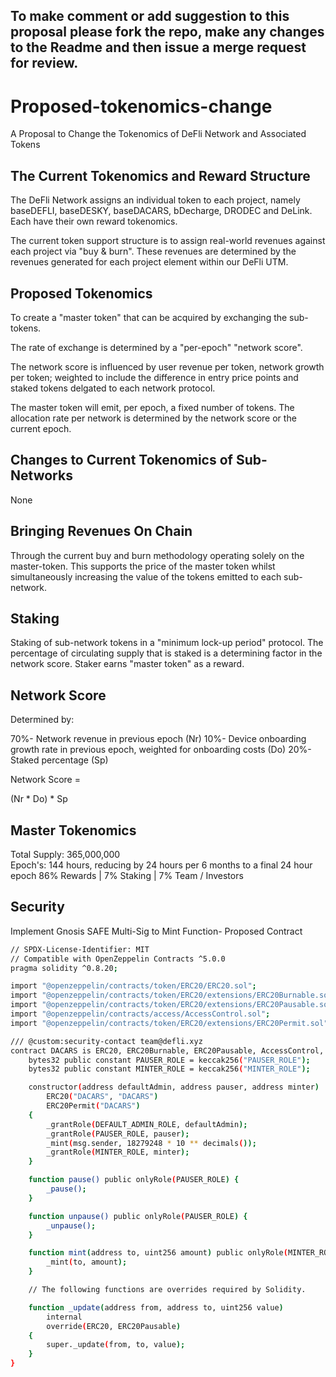 ## To make comment or add suggestion to this proposal please fork the repo, make any changes to the Readme and then issue a merge request for review.


# Proposed-tokenomics-change

A Proposal to Change the Tokenomics of DeFli Network and Associated Tokens 

## The Current Tokenomics and Reward Structure 

The DeFli Network assigns an individual token to each project, namely baseDEFLI, baseDESKY, baseDACARS, bDecharge, DRODEC and DeLink. Each have their own reward tokenomics. 

The current token support structure is to assign real-world revenues against each project via "buy & burn". These revenues are determined by the revenues generated for each project 
element within our DeFli UTM. 

## Proposed Tokenomics 

To create a "master token" that can be acquired by exchanging the sub-tokens. 

The rate of exchange is determined by a "per-epoch" "network score". 

The network score is influenced by user revenue per token, network growth per token; weighted to include the difference in entry price points and staked tokens delgated to each network protocol. 

The master token will emit, per epoch, a fixed number of tokens. The allocation rate per network is determined by the network score or the current epoch. 

## Changes to Current Tokenomics of Sub-Networks 

None

## Bringing Revenues On Chain 

Through the current buy and burn methodology operating solely on the master-token. This supports the price of the master token whilst simultaneously increasing the value of the tokens emitted to each sub-network.

## Staking 

Staking of sub-network tokens in a "minimum lock-up period" protocol. The percentage of circulating supply that is staked is a determining factor in the network score. Staker earns "master token" as a reward.

## Network Score 

Determined by: 

70%- Network revenue in previous epoch (Nr)
10%- Device onboarding growth rate in previous epoch, weighted for onboarding costs (Do)
20%- Staked percentage (Sp) 

Network Score =  

(Nr * Do) * Sp

## Master Tokenomics 

Total Supply: 365,000,000  
Epoch's: 144 hours, reducing by 24 hours per 6 months to a final 24 hour epoch
86% Rewards | 7% Staking | 7% Team / Investors  

## Security 

Implement Gnosis SAFE Multi-Sig to Mint Function- Proposed Contract 

```bash
// SPDX-License-Identifier: MIT
// Compatible with OpenZeppelin Contracts ^5.0.0
pragma solidity ^0.8.20;

import "@openzeppelin/contracts/token/ERC20/ERC20.sol";
import "@openzeppelin/contracts/token/ERC20/extensions/ERC20Burnable.sol";
import "@openzeppelin/contracts/token/ERC20/extensions/ERC20Pausable.sol";
import "@openzeppelin/contracts/access/AccessControl.sol";
import "@openzeppelin/contracts/token/ERC20/extensions/ERC20Permit.sol";

/// @custom:security-contact team@defli.xyz
contract DACARS is ERC20, ERC20Burnable, ERC20Pausable, AccessControl, ERC20Permit {
    bytes32 public constant PAUSER_ROLE = keccak256("PAUSER_ROLE");
    bytes32 public constant MINTER_ROLE = keccak256("MINTER_ROLE");

    constructor(address defaultAdmin, address pauser, address minter)
        ERC20("DACARS", "DACARS")
        ERC20Permit("DACARS")
    {
        _grantRole(DEFAULT_ADMIN_ROLE, defaultAdmin);
        _grantRole(PAUSER_ROLE, pauser);
        _mint(msg.sender, 18279248 * 10 ** decimals());
        _grantRole(MINTER_ROLE, minter);
    }

    function pause() public onlyRole(PAUSER_ROLE) {
        _pause();
    }

    function unpause() public onlyRole(PAUSER_ROLE) {
        _unpause();
    }

    function mint(address to, uint256 amount) public onlyRole(MINTER_ROLE) {
        _mint(to, amount);
    }

    // The following functions are overrides required by Solidity.

    function _update(address from, address to, uint256 value)
        internal
        override(ERC20, ERC20Pausable)
    {
        super._update(from, to, value);
    }
}
```




